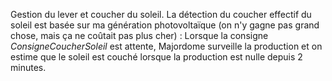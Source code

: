 Gestion du lever et coucher du soleil.
La détection du coucher effectif du soleil est basée sur ma génération photovoltaïque (on n'y gagne pas grand chose, mais ça ne coûtait pas plus cher) :
Lorsque la consigne _ConsigneCoucherSoleil_ est attente, Majordome surveille la production et on estime que le soleil est couché lorsque la production est nulle depuis 2 minutes.

